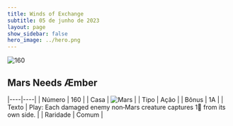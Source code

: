 ```yaml
---
title: Winds of Exchange
subtitle: 05 de junho de 2023
layout: page
show_sidebar: false
hero_image: ../hero.png
---
```


![160](https://mastervault-storage-prod.s3.amazonaws.com/media/card_front/en/600_160_04667b23be06_en.png)


## Mars Needs Æmber

|----|----|
| Número | 160 |
| Casa | ![Mars](https://archonarcana.com/images/thumb/d/de/Mars.png/22px-Mars.png "Marte") |
| Tipo | Ação |
| Bônus | 1A |
| Texto | Play: Each damaged enemy non‑Mars creature captures 1 from its own side. |
| Raridade | Comum |
